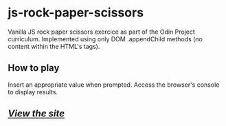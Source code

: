 # js-rock-paper-scissors
Vanilla JS rock paper scissors exercice as part of the Odin Project curriculum.
Implemented using only DOM .appendChild methods (no content within the HTML's <body> tags).

## How to play

Insert an appropriate value when prompted. Access the browser's console to display results.

## _[View the site](https://gabrieldrouin.github.io/js-rock-paper-scissors/)_
